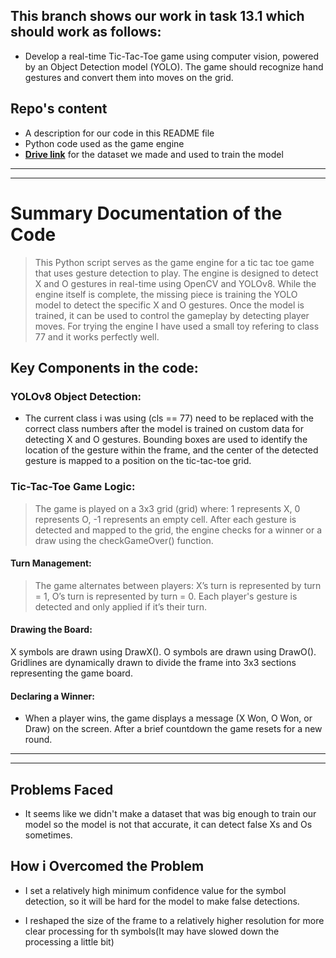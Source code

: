 ## This branch shows our work in task 13.1 which should work as follows:

- Develop a real-time Tic-Tac-Toe game using computer vision, powered by an Object Detection model (YOLO). The game should recognize hand gestures and convert them into moves on the grid.

## Repo's content

- A description for our code in this README file
- Python code used as the game engine
- **[Drive link](https://drive.google.com/drive/folders/15czbHrTy5nGfEeh9xJplvANYbhunGmsj)** for the dataset we made and used to train the model

----
----


# Summary Documentation of the Code

> This Python script serves as the game engine for a tic tac toe game that uses gesture detection to play. The engine is designed to detect X and O gestures in real-time using OpenCV and YOLOv8. While the engine itself is complete, the missing piece is training the YOLO model to detect the specific X and O gestures. Once the model is trained, it can be used to control the gameplay by detecting player moves. For trying the engine I have used a small toy refering to class 77 and it works perfectly well.

## Key Components in the code:

### YOLOv8 Object Detection:

- The current class i was using (cls == 77) need to be replaced with the correct class numbers after the model is trained on custom data for detecting X and O gestures.
Bounding boxes are used to identify the location of the gesture within the frame, and the center of the detected gesture is mapped to a position on the tic-tac-toe grid.

### Tic-Tac-Toe Game Logic:

>The game is played on a 3x3 grid (grid) where:
>1 represents X,
>0 represents O,
>-1 represents an empty cell.
>After each gesture is detected and mapped to the grid, the engine checks for a winner or a draw using the checkGameOver() function.

#### Turn Management:

>The game alternates between players:
>X’s turn is represented by turn = 1,
>O’s turn is represented by turn = 0.
>Each player's gesture is detected and only applied if it’s their turn.

#### Drawing the Board:

X symbols are drawn using DrawX().
O symbols are drawn using DrawO().
Gridlines are dynamically drawn to divide the frame into 3x3 sections representing the game board.

#### Declaring a Winner:

- When a player wins, the game displays a message (X Won, O Won, or Draw) on the screen. After a brief countdown the game resets for a new round.

---
---

## Problems Faced 

- It seems like we didn't make a dataset that was big enough to train our model so the model is not that accurate, it can detect false Xs and Os sometimes.

## How i Overcomed the Problem 

- I set a relatively high minimum confidence value for the symbol detection, so it will be hard for the model to make false detections.

- I reshaped the size of the frame to a relatively higher resolution for more clear processing for th symbols(It may have slowed down the processing a little bit)
